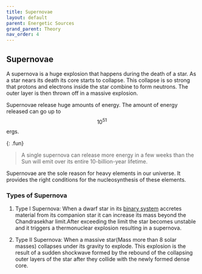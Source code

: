 ```yaml
---
title: Supernovae
layout: default
parent: Energetic Sources
grand_parent: Theory
nav_order: 4
---
```


## Supernovae

A supernova is a huge explosion that happens during the death of a star. As a star nears its death its core starts to collapse. This collapse is so strong that protons and electrons inside the star combine to form neutrons. The outer layer is then thrown off in a massive explosion.

Supernovae release huge amounts of energy. The amount of energy released can go up to $$10^{51}$$ ergs.

{: .fun}

> A single supernova can release more energy in a few weeks than the Sun will emit over its entire 10-billion-year lifetime.

Supernovae are the sole reason for heavy elements in our universe. It provides the right conditions for the nucleosynthesis of these elements.

### Types of Supernova

1. Type I Supernova:
   When a dwarf star in its [binary system](../special%20stars/binary%20stars.html) accretes material from its companion star it can increase its mass beyond the Chandrasekhar limit.After exceeding the limit the star becomes unstable and it triggers a thermonuclear explosion resulting in a supernova.

2. Type II Supernova:
   When a massive star(Mass more than 8 solar masses) collapses under its gravity to explode. This explosion is the result of a sudden shockwave formed by the rebound of the collapsing outer layers of the star after they collide with the newly formed dense core.
